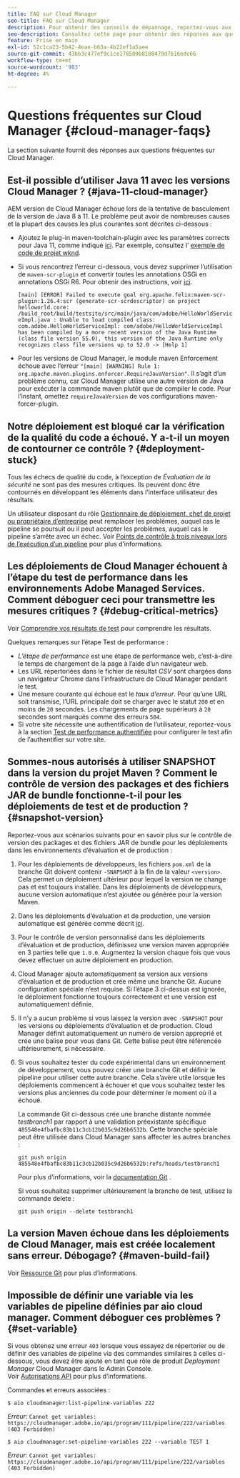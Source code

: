 ```yaml
---
title: FAQ sur Cloud Manager
seo-title: FAQ sur Cloud Manager
description: Pour obtenir des conseils de dépannage, reportez-vous aux FAQ de Cloud Manager .
seo-description: Consultez cette page pour obtenir des réponses aux questions fréquentes sur Cloud Manager
feature: Prise en main
exl-id: 52c1ca23-5b42-4eae-b63a-4b22ef1a5aee
source-git-commit: 43bb3c477ef9c1ce178509b8180479d7616edc66
workflow-type: tm+mt
source-wordcount: '903'
ht-degree: 4%

---
```


# Questions fréquentes sur Cloud Manager {#cloud-manager-faqs}

La section suivante fournit des réponses aux questions fréquentes sur Cloud Manager.

## Est-il possible d’utiliser Java 11 avec les versions Cloud Manager ? {#java-11-cloud-manager}

AEM version de Cloud Manager échoue lors de la tentative de basculement de la version de Java 8 à 11. Le problème peut avoir de nombreuses causes et la plupart des causes les plus courantes sont décrites ci-dessous :

* Ajoutez le plug-in maven-toolchain-plugin avec les paramètres corrects pour Java 11, comme indiqué [ici](https://experienceleague.adobe.com/docs/experience-manager-cloud-manager/using/getting-started/create-application-project/using-the-wizard.html?lang=en#getting-started).  Par exemple, consultez l’ [exemple de code de projet wknd](https://github.com/adobe/aem-guides-wknd/commit/6cb5238cb6b932735dcf91b21b0d835ae3a7fe75).

* Si vous rencontrez l’erreur ci-dessous, vous devez supprimer l’utilisation de `maven-scr-plugin` et convertir toutes les annotations OSGi en annotations OSGi R6. Pour obtenir des instructions, voir [ici](https://cqdump.wordpress.com/2019/01/03/from-scr-annotations-to-osgi-annotations/).

   `[main] [ERROR] Failed to execute goal org.apache.felix:maven-scr-plugin:1.26.4:scr (generate-scr-scrdescriptor) on project helloworld.core: /build_root/build/testsite/src/main/java/com/adobe/HelloWorldServiceImpl.java : Unable to load compiled class: com.adobe.HelloWorldServiceImpl: com/adobe/HelloWorldServiceImpl has been compiled by a more recent version of the Java Runtime (class file version 55.0), this version of the Java Runtime only recognizes class file versions up to 52.0 -> [Help 1]`

* Pour les versions de Cloud Manager, le module maven Enforcement échoue avec l’erreur `"[main] [WARNING] Rule 1: org.apache.maven.plugins.enforcer.RequireJavaVersion"`. Il s’agit d’un problème connu, car Cloud Manager utilise une autre version de Java pour exécuter la commande maven plutôt que de compiler le code. Pour l’instant, omettez `requireJavaVersion` de vos configurations maven-forcer-plugin.

## Notre déploiement est bloqué car la vérification de la qualité du code a échoué. Y a-t-il un moyen de contourner ce contrôle ? {#deployment-stuck}

Tous les échecs de qualité du code, à l’exception de *Évaluation de la sécurité* ne sont pas des mesures critiques. Ils peuvent donc être contournés en développant les éléments dans l’interface utilisateur des résultats.

Un utilisateur disposant du rôle [Gestionnaire de déploiement, chef de projet ou propriétaire d’entreprise](https://experienceleague.adobe.com/docs/experience-manager-cloud-manager/using/requirements/setting-up-users-and-roles.html?lang=en#requirements) peut remplacer les problèmes, auquel cas le pipeline se poursuit ou il peut accepter les problèmes, auquel cas le pipeline s’arrête avec un échec.  Voir [Points de contrôle à trois niveaux lors de l’exécution d’un pipeline](https://experienceleague.adobe.com/docs/experience-manager-cloud-manager/using/how-to-use/understand-your-test-results.html?lang=fr#how-to-use) pour plus d’informations.

## Les déploiements de Cloud Manager échouent à l’étape du test de performance dans les environnements Adobe Managed Services. Comment déboguer ceci pour transmettre les mesures critiques ? {#debug-critical-metrics}

Voir [Comprendre vos résultats de test](https://experienceleague.adobe.com/docs/experience-manager-cloud-manager/using/how-to-use/understand-your-test-results.html?lang=en#how-to-use) pour comprendre les résultats.

Quelques remarques sur l’étape Test de performance :

* *L’étape de performance* est une étape de performance web, c’est-à-dire le temps de chargement de la page à l’aide d’un navigateur web.
* Les URL répertoriées dans le fichier de résultat *CSV* sont chargées dans un navigateur Chrome dans l’infrastructure de Cloud Manager pendant le test.
* Une mesure courante qui échoue est le *taux d’erreur*. Pour qu’une URL soit transmise, l’URL principale doit se charger avec le statut `200` et en moins de `20` secondes. Les chargements de page supérieurs à `20` secondes sont marqués comme des erreurs `504`.
* Si votre site nécessite une authentification de l’utilisateur, reportez-vous à la section [Test de performance authentifiée](https://experienceleague.adobe.com/docs/experience-manager-cloud-manager/using/how-to-use/configuring-pipeline.html?lang=fr#how-to-use) pour configurer le test afin de l’authentifier sur votre site.

## Sommes-nous autorisés à utiliser SNAPSHOT dans la version du projet Maven ? Comment le contrôle de version des packages et des fichiers JAR de bundle fonctionne-t-il pour les déploiements de test et de production ? {#snapshot-version}

Reportez-vous aux scénarios suivants pour en savoir plus sur le contrôle de version des packages et des fichiers JAR de bundle pour les déploiements dans les environnements d’évaluation et de production :

1. Pour les déploiements de développeurs, les fichiers `pom.xml` de la branche Git doivent contenir `-SNAPSHOT` à la fin de la valeur `<version>`. Cela permet un déploiement ultérieur pour lequel la version ne change pas et est toujours installée. Dans les déploiements de développeurs, aucune version automatique n’est ajoutée ou générée pour la version Maven.

1. Dans les déploiements d’évaluation et de production, une version automatique est générée comme décrit [ici](https://experienceleague.adobe.com/docs/experience-manager-cloud-manager/using/managing-code/activating-maven-project.html?lang=en#managing-code).

1. Pour le contrôle de version personnalisé dans les déploiements d’évaluation et de production, définissez une version maven appropriée en 3 parties telle que `1.0.0`. Augmentez la version chaque fois que vous devez effectuer un autre déploiement en production.

1. Cloud Manager ajoute automatiquement sa version aux versions d’évaluation et de production et crée même une branche Git. Aucune configuration spéciale n’est requise. Si l’étape 3 ci-dessus est ignorée, le déploiement fonctionne toujours correctement et une version est automatiquement définie.

1. Il n’y a aucun problème si vous laissez la version avec `-SNAPSHOT` pour les versions ou déploiements d’évaluation et de production. Cloud Manager définit automatiquement un numéro de version approprié et crée une balise pour vous dans Git. Cette balise peut être référencée ultérieurement, si nécessaire.

1. Si vous souhaitez tester du code expérimental dans un environnement de développement, vous pouvez créer une branche Git et définir le pipeline pour utiliser cette autre branche. Cela s’avère utile lorsque les déploiements commencent à échouer et que vous souhaitez tester les versions plus anciennes du code pour déterminer le moment où il a échoué.

   La commande Git ci-dessous crée une branche distante nommée *testbranch1* par rapport à une validation préexistante spécifique `485548e4fbafbc83b11c3cb12b035c9d26b6532b`.  Cette branche spéciale peut être utilisée dans Cloud Manager sans affecter les autres branches :

   `git push origin 485548e4fbafbc83b11c3cb12b035c9d26b6532b:refs/heads/testbranch1`

   Pour plus d’informations, voir la [documentation Git](https://git-scm.com/book/en/v2/Git-Internals-Git-References) .

   Si vous souhaitez supprimer ultérieurement la branche de test, utilisez la commande delete :

   `git push origin --delete testbranch1`

## La version Maven échoue dans les déploiements de Cloud Manager, mais est créée localement sans erreur. Débogage? {#maven-build-fail}

Voir [Ressource Git](https://github.com/cqsupport/cloud-manager/blob/main/cm-build-step-fails.md) pour plus d’informations.

## Impossible de définir une variable via les variables de pipeline définies par aio cloud manager. Comment déboguer ces problèmes ? {#set-variable}

Si vous obtenez une erreur `403` lorsque vous essayez de répertorier ou de définir des variables de pipeline via des commandes similaires à celles ci-dessous, vous devez être ajouté en tant que rôle de produit *Deployment Manager* Cloud Manager dans le Admin Console.\
Voir [Autorisations API](https://www.adobe.io/apis/experiencecloud/cloud-manager/docs.html#!AdobeDocs/cloudmanager-api-docs/master/permissions.md) pour plus d’informations.

Commandes et erreurs associées :

`$ aio cloudmanager:list-pipeline-variables 222`

*Erreur*: `Cannot get variables: https://cloudmanager.adobe.io/api/program/111/pipeline/222/variables (403 Forbidden)`

`$ aio cloudmanager:set-pipeline-variables 222 --variable TEST 1`

*Erreur*: `Cannot get variables: https://cloudmanager.adobe.io/api/program/111/pipeline/222/variables (403 Forbidden)`
